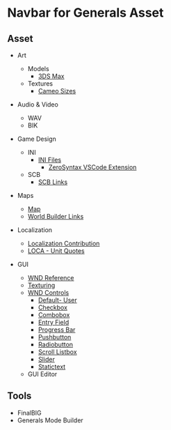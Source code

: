 <!-- markdownlint-disable -->
# Navbar for Generals Asset

## Asset
- Art
  - Models
    - [3DS Max](Art/w3d/3dsmax/readme.md)
  - Textures
    - [Cameo Sizes](Art/cameo_sizes.md)

- Audio & Video
  - WAV
  - BIK
- Game Design
  - INI
    - [INI Files](GameDesign/ini)
      - [ZeroSyntax VSCode Extension](GameDesign/ini/ini-linter.md)
  - SCB
    - [SCB Links](GameDesign/scb/links.md)
- Maps
  - [Map](GameDesign/ini/map.md)
  - [World Builder Links](Maps/worldbuilder/links.md)
- Localization
  - [Localization Contribution](Localization/localization_contribution.md)
  - [LOCA - Unit Quotes](Localization/unit_quotes.txt)

- GUI
  - [WND Reference](GUI/wnd_reference.md)
  - [Texturing](GUI/texturing.md)
  - [WND Controls](GUI/WND_Controls)
    - [Default- User](GUI/WND_Controls/user.md)
    - [Checkbox](GUI/WND_Controls/checkbox.md)
    - [Combobox](GUI/WND_Controls/combobox.md)
    - [Entry Field](GUI/WND_Controls/entryfiled.md)
    - [Progress Bar](GUI/WND_Controls/progressbar.md)
    - [Pushbutton](GUI/WND_Controls/pushbutton.md)
    - [Radiobutton](GUI/WND_Controls/radiobutton.md)
    - [Scroll Listbox](GUI/WND_Controls/scrollistbox.md)
    - [Slider](GUI/WND_Controls/slider.md)
    - [Statictext](GUI/WND_Controls/statictext.md)
  - GUI Editor

## Tools
  - FinalBIG
  - Generals Mode Builder
<!-- markdownlint-restore -->
